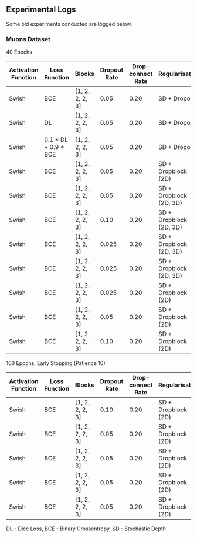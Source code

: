 ## Experimental Logs

Some old experiments conducted are logged below.

### Muons Dataset

40 Epochs

| Activation Function | Loss Function        | Blocks          | Dropout Rate | Drop-connect Rate | Regularisation          | Attention | Accuracy |
|---------------------|----------------------|-----------------|--------------|-------------------|-------------------------|-----------|----------|
| Swish               | BCE                  | [1, 2, 2, 2, 3] | 0.05         | 0.20              | SD + Dropout            | None      | 93.9%    |
| Swish               | DL                   | [1, 2, 2, 2, 3] | 0.05         | 0.20              | SD + Dropout            | None      | 91.9%    |
| Swish               | 0.1 * DL + 0.9 * BCE | [1, 2, 2, 2, 3] | 0.05         | 0.20              | SD + Dropout            | None      | 93.5%    |
| Swish               | BCE                  | [1, 2, 2, 2, 3] | 0.05         | 0.20              | SD + Dropblock (2D)     | None      | 94.4%    |
| Swish               | BCE                  | [1, 2, 2, 2, 3] | 0.05         | 0.20              | SD + Dropblock (2D, 3D) | None      | 94.2%    |
| Swish               | BCE                  | [1, 2, 2, 2, 3] | 0.10         | 0.20              | SD + Dropblock (2D, 3D) | None      | 88.6%    |
| Swish               | BCE                  | [1, 2, 2, 2, 3] | 0.025        | 0.20              | SD + Dropblock (2D, 3D) | None      | 94.0%    |
| Swish               | BCE                  | [1, 2, 2, 2, 3] | 0.025        | 0.20              | SD + Dropblock (2D, 3D) | SE        | 94.4%    |
| Swish               | BCE                  | [1, 2, 2, 2, 3] | 0.025        | 0.20              | SD + Dropblock (2D)     | SE        | 94.2%    |
| Swish               | BCE                  | [1, 2, 2, 2, 3] | 0.05         | 0.20              | SD + Dropblock (2D)     | SE        | 94.0%    |
| Swish               | BCE                  | [1, 2, 2, 2, 3] | 0.10         | 0.20              | SD + Dropblock (2D)     | SE        | 94.5%    |

100 Epochs, Early Stopping (Patience 10)

| Activation Function | Loss Function | Blocks          | Dropout Rate | Drop-connect Rate | Regularisation      | Attention | Gaussian Noise | Learning Rate | Accuracy |
|---------------------|---------------|-----------------|--------------|-------------------|---------------------|-----------|----------------|---------------|----------|
| Swish               | BCE           | [1, 2, 2, 2, 3] | 0.10         | 0.20              | SD + Dropblock (2D) | None      | 0.20           | 0.001         | 93.8%    |
| Swish               | BCE           | [1, 2, 2, 2, 3] | 0.05         | 0.20              | SD + Dropblock (2D) | None      | 0.20           | 0.001         | 94.9%    |
| Swish               | BCE           | [1, 2, 2, 2, 3] | 0.05         | 0.20              | SD + Dropblock (2D) | None      | 0.50           | 0.001         | 94.2%    |
| Swish               | BCE           | [1, 2, 2, 2, 3] | 0.05         | 0.20              | SD + Dropblock (2D) | None      | 0.10           | 0.001         | 94.3%    |
| Swish               | BCE           | [1, 2, 2, 2, 3] | 0.05         | 0.20              | SD + Dropblock (2D) | None      | 0.20           | 0.002         | 94.9%    |

DL - Dice Loss, BCE - Binary Crossentropy, SD - Stochastic Depth